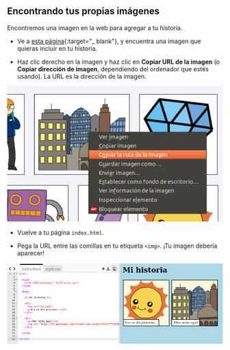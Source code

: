 ## Encontrando tus propias imágenes

Encontremos una imagen en la web para agregar a tu historia.

+ Ve a [esta página](http://jumpto.cc/html-images){:target="_ blank"}, y encuentra una imagen que quieras incluir en tu historia.

+ Haz clic derecho en la imagen y haz clic en **Copiar URL de la imagen** (o **Copiar dirección de imagen**, dependiendo del ordenador que estés usando). La URL es la dirección de la imagen.

![captura de pantalla](images/story-url.png)

+ Vuelve a tu página `index.html`.

+ Pega la URL entre las comillas en tu etiqueta `<img>`. ¡Tu imagen debería aparecer!

![captura de pantalla](images/story-image.png)